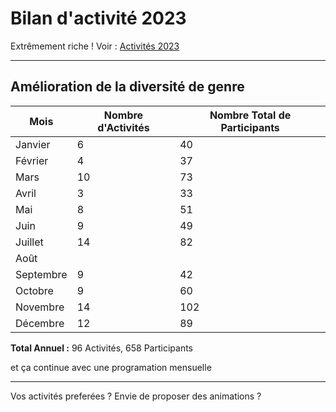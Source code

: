 <!-- .slide: data-background="#000" class="chapter" -->

# Bilan d'activité 2023

Extrêmement riche !
Voir : [Activités 2023](https://wiki.fablab-lannion.org/index.php?title=Bilan_d%27activit%C3%A9s_2023)
____
## Amélioration de la diversité de genre


| Mois      | Nombre d'Activités | Nombre Total de Participants |
|-----------|--------------------|-----------------------------|
| Janvier   | 6                  | 40                          |
| Février   | 4                  | 37                          |
| Mars      | 10                 | 73                          |
| Avril     | 3                  | 33                          |
| Mai       | 8                  | 51                          |
| Juin      | 9                  | 49                          |
| Juillet   | 14                 | 82                          |
| Août      |                    |                             |
| Septembre | 9                  | 42                          |
| Octobre   | 9                  | 60                          |
| Novembre  | 14                 | 102                         |
| Décembre  | 12                 | 89                          |

<!-- Ajoutez les autres mois et totaux nécessaires -->

**Total Annuel :** 96 Activités, 658 Participants

et ça continue avec une programation mensuelle 
____

Vos activités preferées ?
Envie de proposer des animations ? 

